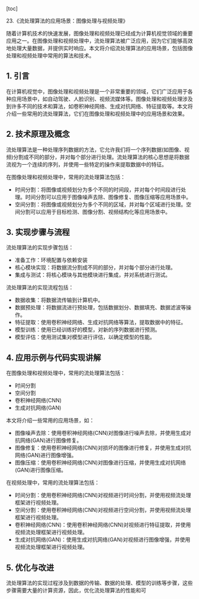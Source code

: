 
[toc]                    
                
                
23.《流处理算法的应用场景：图像处理与视频处理》

随着计算机技术的快速发展，图像处理和视频处理已经成为计算机视觉领域的重要应用之一。在图像处理和视频处理中，流处理算法被广泛应用，因为它们能够高效地处理大量数据，并提供实时响应。本文将介绍流处理算法的应用场景，包括图像处理和视频处理中常用的算法和技术。

## 1. 引言

在计算机视觉中，图像处理和视频处理是一个非常重要的领域，它们广泛应用于各种应用场景中，如自动驾驶、人脸识别、视频流媒体等。图像处理和视频处理涉及到许多不同的技术和算法，如卷积神经网络、生成对抗网络、特征提取等。本文将介绍一些常用的流处理算法，它们在图像处理和视频处理中的应用场景和效果。

## 2. 技术原理及概念

流处理算法是一种处理序列数据的方法，它允许我们将一个序列数据(如图像、视频)分割成不同的部分，并对每个部分进行处理。流处理算法的核心思想是将数据流视为一个连续的序列，并使用一些特定的操作来提取数据中的特征。

在图像处理和视频处理中，常用的流处理算法包括：

- 时间分割：将图像或视频划分为多个不同的时间段，并对每个时间段进行处理。时间分割可以应用于图像噪声去除、图像修复、图像压缩等应用场景中。
- 空间分割：将图像或视频划分为多个不同的区域，并对每个区域进行处理。空间分割可以应用于目标检测、图像分割、视频结构化等应用场景中。

## 3. 实现步骤与流程

流处理算法的实现步骤包括：

- 准备工作：环境配置与依赖安装
- 核心模块实现：将数据流分割成不同的部分，并对每个部分进行处理。
- 集成与测试：将核心模块与其他模块进行集成，并对系统进行测试。

流处理算法的实现流程包括：

- 数据收集：将数据流传输到计算机中。
- 数据预处理：将数据流进行预处理，包括数据划分、数据填充、数据滤波等操作。
- 特征提取：使用卷积神经网络、生成对抗网络等算法，提取数据中的特征。
- 模型训练：使用已经训练好的模型，对新的序列数据进行预测。
- 模型评估：使用测试集对模型进行评估，以确定模型的性能。

## 4. 应用示例与代码实现讲解

在图像处理和视频处理中，常用的流处理算法包括：

- 时间分割
- 空间分割
- 卷积神经网络(CNN)
- 生成对抗网络(GAN)

本文将介绍一些常用的应用场景，如：

- 图像噪声去除：使用卷积神经网络(CNN)对图像进行噪声去除，并使用生成对抗网络(GAN)进行图像修复。
- 图像修复：使用卷积神经网络(CNN)对损坏的图像进行修复，并使用生成对抗网络(GAN)进行图像增强。
- 图像压缩：使用卷积神经网络(CNN)对图像进行压缩，并使用生成对抗网络(GAN)进行图像压缩。

在视频处理中，常用的流处理算法包括：

- 时间分割：使用卷积神经网络(CNN)对视频进行时间分割，并使用视频流处理框架进行视频处理。
- 空间分割：使用卷积神经网络(CNN)对视频进行空间分割，并使用视频流处理框架进行视频处理。
- 卷积神经网络(CNN)：使用卷积神经网络(CNN)对视频进行特征提取，并使用视频流处理框架进行视频处理。
- 生成对抗网络(GAN)：使用生成对抗网络(GAN)对视频进行图像增强，并使用视频流处理框架进行视频处理。

## 5. 优化与改进

流处理算法的实现过程涉及到数据的传输、数据的处理、模型的训练等步骤，这些步骤需要大量的计算资源，因此，优化流处理算法的性能和可

